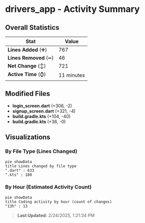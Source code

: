 # drivers_app - Activity Summary 

## Overall Statistics

| Stat                   | Value                                                             |
| ---------------------- | ----------------------------------------------------------------- |
| **Lines Added** (➕)   | 767                                          |
| **Lines Removed** (➖) | 46                                        |
| **Net Change** (↕)    | 721                |
| **Active Time** (⌚)   | 11 minutes |


## Modified Files
- **login_screen.dart** (+306, -2)
- **signup_screen.dart** (+321, -4)
- **build.gradle.kts** (+104, -40)
- **build.gradle.kts** (+36, -0)

## Visualizations

### By File Type (Lines Changed)

```mermaid
pie showData
title Lines changed by file type
".dart" : 633
".kts" : 180
```

### By Hour (Estimated Activity Count)

```mermaid
pie showData
title Coding activity by hour (count of changes)
"13h" : 13
```


> **Last Updated:** 2/24/2025, 1:21:34 PM